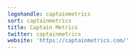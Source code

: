 ```yaml
---
logohandle: captainmetrics
sort: captainmetrics
title: Captain Metrics
twitter: captainmetrics
website: 'https://captainmetrics.com/'
---
```

